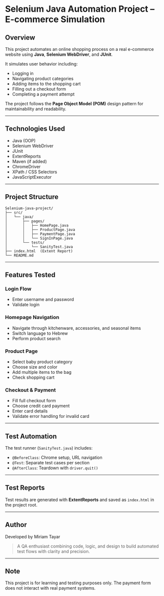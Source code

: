 # Selenium Java Automation Project – E-commerce Simulation

## Overview
This project automates an online shopping process on a real e-commerce website using **Java**, **Selenium WebDriver**, and **JUnit**.

It simulates user behavior including:
- Logging in
- Navigating product categories
- Adding items to the shopping cart
- Filling out a checkout form
- Completing a payment attempt

The project follows the **Page Object Model (POM)** design pattern for maintainability and readability.

---

## Technologies Used
- Java (OOP)
- Selenium WebDriver
- JUnit
- ExtentReports
- Maven (if added)
- ChromeDriver
- XPath / CSS Selectors
- JavaScriptExecutor

---

## Project Structure

```
Selenium-java-project/
├── src/
│   └── java/
│       ├── pages/
│       │   ├── HomePage.java
│       │   ├── ProductPage.java
│       │   ├── PaymentPage.java
│       │   └── SignInPage.java
│       └── tests/
│           └── SanityTest.java
├── index.html  (Extent Report)
└── README.md
```

---

## Features Tested

### Login Flow
- Enter username and password
- Validate login

### Homepage Navigation
- Navigate through kitchenware, accessories, and seasonal items
- Switch language to Hebrew
- Perform product search

### Product Page
- Select baby product category
- Choose size and color
- Add multiple items to the bag
- Check shopping cart

### Checkout & Payment
- Fill full checkout form
- Choose credit card payment
- Enter card details
- Validate error handling for invalid card

---

## Test Automation

The test runner (`SanityTest.java`) includes:
- `@BeforeClass`: Chrome setup, URL navigation
- `@Test`: Separate test cases per section
- `@AfterClass`: Teardown with `driver.quit()`

---

## Test Reports
Test results are generated with **ExtentReports** and saved as `index.html` in the project root.

---

## Author
Developed by Miriam Tayar
> A QA enthusiast combining code, logic, and design to build automated test flows with clarity and precision.

---

## Note
This project is for learning and testing purposes only. The payment form does not interact with real payment systems.
